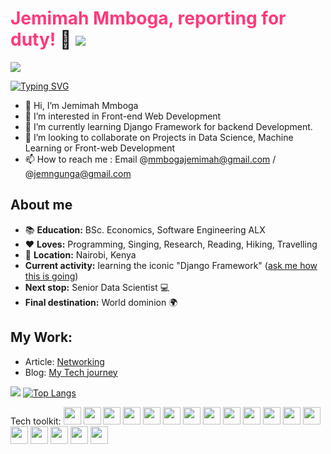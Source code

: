 <!---
mmbogajemimah/mmbogajemimah is a ✨ special ✨ repository because its `README.md` (this file) appears on your GitHub profile.
You can click the Preview link to take a look at your changes.
--->

# <span style="color: rgb(271,58,124)">Jemimah Mmboga, reporting for duty!</span> :raising_hand:  [![](https://img.shields.io/badge/linkedin-%230077B5.svg?style=for-the-badge&logo=linkedin)](https://www.linkedin.com/in/jemimah-mmboga-aab075187/)

![](https://komarev.com/ghpvc/?username=jemimahmmboga&label=Visitor+Count&color=ff3a7c&style=plastic)

 [![Typing SVG](https://readme-typing-svg.herokuapp.com?color=fd428d&size=35&height=50&lines=Software+Engineer;Economist;Aulirophile;Experimenter)](https://git.io/typing-svg)
 
- 👋 Hi, I’m Jemimah Mmboga
- 👀 I’m interested in Front-end Web Development
- 🌱 I’m currently learning Django Framework for backend Development.
- 💞️ I’m looking to collaborate on Projects in Data Science, Machine Learning or Front-web Development
- 📫 How to reach me : Email @mmbogajemimah@gmail.com / @jemngunga@gmail.com

## About me
* :books: **Education:** BSc. Economics, Software Engineering ALX
* :heart: **Loves:** Programming, Singing, Research, Reading, Hiking, Travelling
* :pushpin: **Location:** Nairobi, Kenya
* **Current activity:** learning the iconic "Django Framework"  (<a href="mailto:mmbogajemimah@gmail.com?subject=How's Django Learning going?&body=Hi, I came across your Github page and was so intrigued by your bio that I had to ask how your software engineering journey is progressing :)">ask me how this is going</a>)
* **Next stop:** Senior Data Scientist :computer:
* **Final destination:** World dominion :earth_africa:

## My Work:
- Article: [Networking](https://medium.com/@jemimahgreen/what-happens-when-you-type-google-com-in-your-browser-and-press-enter-dc5c32b10c6a)
- Blog: [My Tech journey](https://jemmygreen.hashnode.dev/my-tech-journey)


<img src="https://github-readme-streak-stats.herokuapp.com/?user=mmbogajemimah&theme=radical"/> [![Top Langs](https://github-readme-stats.vercel.app/api/top-langs/?username=mmbogajemimah&theme=radical&layout=compact)](https://github.com/anuraghazra/github-readme-stats)


Tech toolkit: <img style="height: 2em; width: 2em" src="https://cdn.jsdelivr.net/gh/devicons/devicon/icons/bash/bash-original.svg"/> <img style="height: 2em; width: 2em" src="https://cdn.jsdelivr.net/gh/devicons/devicon/icons/c/c-original.svg" /> <img style="height: 2em; width: 2em" src="https://cdn.jsdelivr.net/gh/devicons/devicon/icons/git/git-original.svg" /> <img style="height: 2em; width: 2em" src="https://cdn.jsdelivr.net/gh/devicons/devicon/icons/html5/html5-original.svg" /> <img style="height: 2em; width: 2em" src="https://cdn.jsdelivr.net/gh/devicons/devicon/icons/css3/css3-original.svg" /> <img style="height: 2em; width: 2em" src="https://cdn.jsdelivr.net/gh/devicons/devicon/icons/javascript/javascript-original.svg" /> <img style="height: 2em; width: 2em" src="https://cdn.jsdelivr.net/gh/devicons/devicon/icons/jupyter/jupyter-original-wordmark.svg" /> <img style="height: 2em; width: 2em" src="https://cdn.jsdelivr.net/gh/devicons/devicon/icons/mysql/mysql-original-wordmark.svg" /> <img style="height: 2em; width: 2em" src="https://cdn.jsdelivr.net/gh/devicons/devicon/icons/numpy/numpy-original-wordmark.svg" /> <img style="height: 2em; width: 2em" src="https://cdn.jsdelivr.net/gh/devicons/devicon/icons/pandas/pandas-original-wordmark.svg" /> <img style="height: 2em; width: 2em" src="https://cdn.jsdelivr.net/gh/devicons/devicon/icons/php/php-original.svg" /> <img style="height: 2em; width: 2em" 
src="https://cdn.jsdelivr.net/gh/devicons/devicon/icons/django/django-original.svg" /> <img style="height: 2em; width: 2em" 
src="https://cdn.jsdelivr.net/gh/devicons/devicon/icons/python/python-original-wordmark.svg" /> <img style="height: 2em; width: 2em" src="https://cdn.jsdelivr.net/gh/devicons/devicon/icons/r/r-original.svg" /> <img style="height: 2em; width: 2em" src="https://cdn.jsdelivr.net/gh/devicons/devicon/icons/react/react-original.svg" /> <img style="height: 2em; width: 2em" src="https://cdn.jsdelivr.net/gh/devicons/devicon/icons/vim/vim-original.svg" /> <img style="height: 2em; width: 2em" src="https://cdn.jsdelivr.net/gh/devicons/devicon/icons/django/django-original.svg" /> <img style="height: 2em; width: 2em" src="https://cdn.jsdelivr.net/gh/devicons/devicon/icons/typescript/typescript-original.svg" />

